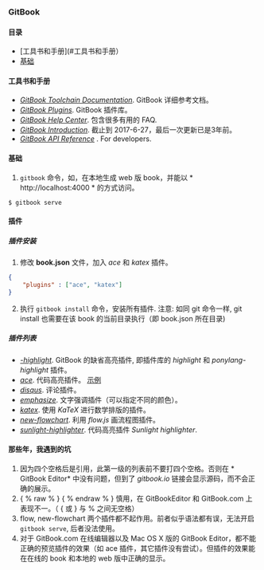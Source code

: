 ### GitBook
#### 目录
* [工具书和手册](#工具书和手册）
* [基础](#基础)

#### 工具书和手册
* *[GitBook Toolchain Documentation](https://www.gitbook.com/book/gitbookio/docs-toolchain/details)*. GitBook 详细参考文档。
* *[GitBook Plugins](https://plugins.gitbook.com/)*. GitBook 插件库。
* *[GitBook Help Center](https://help.gitbook.com/)*. 包含很多有用的 FAQ.
* *[GitBook Introduction](https://mlewistw.gitbooks.io/gitbook-introduction/content/)*. 截止到 2017-6-27，最后一次更新已是3年前。
* *[GitBook API Reference](https://developer.gitbook.com/)* . For developers.

#### 基础
1. `gitbook` 命令，如，在本地生成 web 版 book，并能以 * http://localhost:4000 * 的方式访问。
```
$ gitbook serve
```

#### 插件

##### 插件安装
1. 修改 **book.json** 文件，加入 *ace* 和 *katex* 插件。
```json
{
    "plugins" : ["ace", "katex"]
}
```
2. 执行 `gitbook install` 命令，安装所有插件. 注意: 如同 git 命令一样, git install 也需要在该 book 的当前目录执行（即 book.json 所在目录)

##### 插件列表
* *[-highlight](https://plugins.gitbook.com/plugin/highlight)*. GitBook 的缺省高亮插件, 即插件库的 *highlight* 和 *ponylang-highlight* 插件。
* *[ace](https://github.com/ymcatar/gitbook-plugin-ace "Ace")*. 代码高亮插件。 [示例](https://ymcatar.gitbooks.io/gitbook-test/content/testing_ace.html)
* *[disqus](https://plugins.gitbook.com/plugin/disqus)*. 评论插件。
* *[emphasize](https://plugins.gitbook.com/plugin/emphasize)*. 文字强调插件（可以指定不同的颜色）。
* *[katex](https://plugins.gitbook.com/plugin/katex)*. 使用 *KaTeX* 进行数学排版的插件。
* *[new-flowchart](https://plugins.gitbook.com/plugin/new-flowchart)*. 利用 *flow.js* 画流程图插件。
* *[sunlight-highlighter](https://plugins.gitbook.com/plugin/sunlight-highlighter)*. 代码高亮插件 *Sunlight highlighter*.


#### 那些年，我遇到的坑
1. 因为四个空格后是引用，此第一级的列表前不要打四个空格。否则在 * GitBook Editor* 中没有问题，但到了 *gitbook.io* 链接会显示源码，而不会正确的展示。
1. { %  raw  % } { %  endraw  % } 慎用，在 GitBookEditor 和 GitBook.com 上表现不一。（ { 或 } 与 % 之间无空格）
1. flow, new-flowchart 两个插件都不起作用。前者似乎语法都有误，无法开启 `gitbook serve`, 后者没法使用。
1. 对于 GitBook.com 在线编辑器以及 Mac OS X 版的 GitBook Editor，都不能正确的预览插件的效果（如 ace 插件，其它插件没有尝试）。但插件的效果能在在线的 book 和本地的 web 版中正确的显示。
    
    
    
    
    
    
    
    
    
    
    
    
    
    
    
    
    
    
    
    
